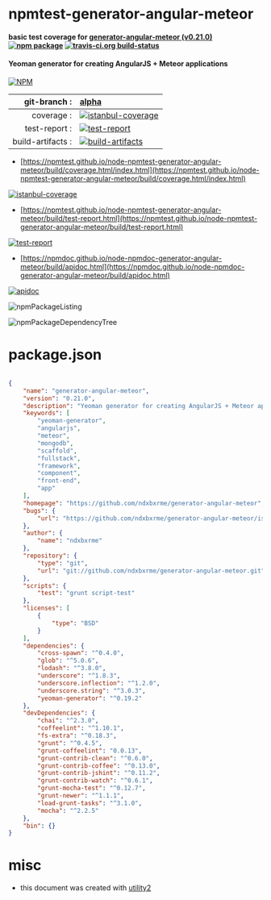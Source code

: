 # npmtest-generator-angular-meteor

#### basic test coverage for  [generator-angular-meteor (v0.21.0)](https://github.com/ndxbxrme/generator-angular-meteor)  [![npm package](https://img.shields.io/npm/v/npmtest-generator-angular-meteor.svg?style=flat-square)](https://www.npmjs.org/package/npmtest-generator-angular-meteor) [![travis-ci.org build-status](https://api.travis-ci.org/npmtest/node-npmtest-generator-angular-meteor.svg)](https://travis-ci.org/npmtest/node-npmtest-generator-angular-meteor)

#### Yeoman generator for creating AngularJS + Meteor applications

[![NPM](https://nodei.co/npm/generator-angular-meteor.png?downloads=true&downloadRank=true&stars=true)](https://www.npmjs.com/package/generator-angular-meteor)

| git-branch : | [alpha](https://github.com/npmtest/node-npmtest-generator-angular-meteor/tree/alpha)|
|--:|:--|
| coverage : | [![istanbul-coverage](https://npmtest.github.io/node-npmtest-generator-angular-meteor/build/coverage.badge.svg)](https://npmtest.github.io/node-npmtest-generator-angular-meteor/build/coverage.html/index.html)|
| test-report : | [![test-report](https://npmtest.github.io/node-npmtest-generator-angular-meteor/build/test-report.badge.svg)](https://npmtest.github.io/node-npmtest-generator-angular-meteor/build/test-report.html)|
| build-artifacts : | [![build-artifacts](https://npmtest.github.io/node-npmtest-generator-angular-meteor/glyphicons_144_folder_open.png)](https://github.com/npmtest/node-npmtest-generator-angular-meteor/tree/gh-pages/build)|

- [https://npmtest.github.io/node-npmtest-generator-angular-meteor/build/coverage.html/index.html](https://npmtest.github.io/node-npmtest-generator-angular-meteor/build/coverage.html/index.html)

[![istanbul-coverage](https://npmtest.github.io/node-npmtest-generator-angular-meteor/build/screenCapture.buildCi.browser.%252Ftmp%252Fbuild%252Fcoverage.lib.html.png)](https://npmtest.github.io/node-npmtest-generator-angular-meteor/build/coverage.html/index.html)

- [https://npmtest.github.io/node-npmtest-generator-angular-meteor/build/test-report.html](https://npmtest.github.io/node-npmtest-generator-angular-meteor/build/test-report.html)

[![test-report](https://npmtest.github.io/node-npmtest-generator-angular-meteor/build/screenCapture.buildCi.browser.%252Ftmp%252Fbuild%252Ftest-report.html.png)](https://npmtest.github.io/node-npmtest-generator-angular-meteor/build/test-report.html)

- [https://npmdoc.github.io/node-npmdoc-generator-angular-meteor/build/apidoc.html](https://npmdoc.github.io/node-npmdoc-generator-angular-meteor/build/apidoc.html)

[![apidoc](https://npmdoc.github.io/node-npmdoc-generator-angular-meteor/build/screenCapture.buildCi.browser.%252Ftmp%252Fbuild%252Fapidoc.html.png)](https://npmdoc.github.io/node-npmdoc-generator-angular-meteor/build/apidoc.html)

![npmPackageListing](https://npmtest.github.io/node-npmtest-generator-angular-meteor/build/screenCapture.npmPackageListing.svg)

![npmPackageDependencyTree](https://npmtest.github.io/node-npmtest-generator-angular-meteor/build/screenCapture.npmPackageDependencyTree.svg)



# package.json

```json

{
    "name": "generator-angular-meteor",
    "version": "0.21.0",
    "description": "Yeoman generator for creating AngularJS + Meteor applications",
    "keywords": [
        "yeoman-generator",
        "angularjs",
        "meteor",
        "mongodb",
        "scaffold",
        "fullstack",
        "framework",
        "component",
        "front-end",
        "app"
    ],
    "homepage": "https://github.com/ndxbxrme/generator-angular-meteor",
    "bugs": {
        "url": "https://github.com/ndxbxrme/generator-angular-meteor/issues"
    },
    "author": {
        "name": "ndxbxrme"
    },
    "repository": {
        "type": "git",
        "url": "git://github.com/ndxbxrme/generator-angular-meteor.git"
    },
    "scripts": {
        "test": "grunt script-test"
    },
    "licenses": [
        {
            "type": "BSD"
        }
    ],
    "dependencies": {
        "cross-spawn": "^0.4.0",
        "glob": "^5.0.6",
        "lodash": "^3.8.0",
        "underscore": "^1.8.3",
        "underscore.inflection": "^1.2.0",
        "underscore.string": "^3.0.3",
        "yeoman-generator": "^0.19.2"
    },
    "devDependencies": {
        "chai": "^2.3.0",
        "coffeelint": "^1.10.1",
        "fs-extra": "^0.18.3",
        "grunt": "^0.4.5",
        "grunt-coffeelint": "0.0.13",
        "grunt-contrib-clean": "^0.6.0",
        "grunt-contrib-coffee": "^0.13.0",
        "grunt-contrib-jshint": "^0.11.2",
        "grunt-contrib-watch": "^0.6.1",
        "grunt-mocha-test": "^0.12.7",
        "grunt-newer": "^1.1.1",
        "load-grunt-tasks": "^3.1.0",
        "mocha": "^2.2.5"
    },
    "bin": {}
}
```



# misc
- this document was created with [utility2](https://github.com/kaizhu256/node-utility2)
